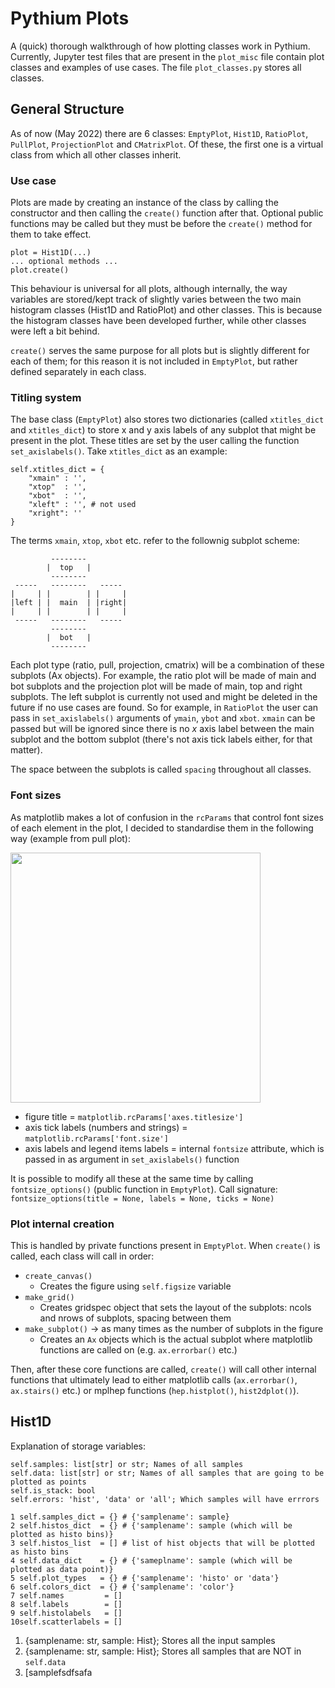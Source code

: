 # Pythium Plots

A (quick) thorough walkthrough of how plotting classes work in Pythium. Currently, Jupyter test files that are present in the `plot_misc` file contain plot classes and examples of use cases. The file `plot_classes.py` stores all classes.

## General Structure

As of now (May 2022) there are 6 classes: `EmptyPlot`, `Hist1D`, `RatioPlot`, `PullPlot`, `ProjectionPlot` and `CMatrixPlot`. Of these, the first one is a virtual class from which all other classes inherit.

### Use case

Plots are made by creating an instance of the class by calling the constructor and then calling the `create()` function after that. Optional public functions may be called but they must be before the `create()` method for them to take effect.

    plot = Hist1D(...)
    ... optional methods ...
    plot.create()

This behaviour is universal for all plots, although internally, the way variables are stored/kept track of slightly varies between the two main histogram classes (Hist1D and RatioPlot) and other classes. This is because the histogram classes have been developed further, while other classes were left a bit behind.

`create()` serves the same purpose for all plots but is slightly different for each of them; for this reason it is not included in `EmptyPlot`, but rather defined separately in each class.

### Titling system

The base class (`EmptyPlot`) also stores two dictionaries (called `xtitles_dict` and `xtitles_dict`) to store x and y axis labels of any subplot that might be present in the plot. These titles are set by the user calling the function `set_axislabels()`. Take `xtitles_dict` as an example:

    self.xtitles_dict = {
        "xmain" : '',
        "xtop"  : '',
        "xbot"  : '',
        "xleft" : '', # not used
        "xright": ''
    }

The terms `xmain`, `xtop`, `xbot` etc. refer to the follownig subplot scheme:

             -------- 
            |  top   |
             --------        
     -----   --------   -----
    |     | |        | |     |
    |left | |  main  | |right|
    |     | |        | |     |
     -----   --------   -----
             -------- 
            |  bot   |
             --------

Each plot type (ratio, pull, projection, cmatrix) will be a combination of these subplots (Ax objects). For example, the ratio plot will be made of main and bot subplots and the projection plot will be made of main, top and right subplots. The left subplot is currently not used and might be deleted in the future if no use cases are found. So for example, in `RatioPlot` the user can pass in `set_axislabels()` arguments of `ymain`, `ybot` and `xbot`. `xmain` can be passed but will be ignored since there is no $x$ axis label between the main subplot and the bottom subplot (there's not axis tick labels either, for that matter).

The space between the subplots is called `spacing` throughout all classes.

### Font sizes

As matplotlib makes a lot of confusion in the `rcParams` that control font sizes of each element in the plot, I decided to standardise them in the following way (example from pull plot):

<img src="https://user-images.githubusercontent.com/91688435/156620566-67d09e8d-0773-4a98-9be0-a6571027a2ca.png" width="400"/>

* figure title = `matplotlib.rcParams['axes.titlesize']`
* axis tick labels (numbers and strings) = `matplotlib.rcParams['font.size']`
* axis labels and legend items labels = internal `fontsize` attribute, which is passed in as argument in `set_axislabels()` function

It is possible to modify all these at the same time by calling `fontsize_options()` (public function in `EmptyPlot`). Call signature: `fontsize_options(title = None, labels = None, ticks = None)`

### Plot internal creation

This is handled by private functions present in `EmptyPlot`. When `create()` is called, each class will call in order:
* `create_canvas()`
  - Creates the figure using `self.figsize` variable
* `make_grid()`
  - Creates gridspec object that sets the layout of the subplots: ncols and nrows of subplots, spacing between them
* `make_subplot()` -> as many times as the number of subplots in the figure
  - Creates an `Ax` objects which is the actual subplot where matplotlib functions are called on (e.g. `ax.errorbar()` etc.)

Then, after these core functions are called, `create()` will call other internal functions that ultimately lead to either matplotlib calls (`ax.errorbar()`, `ax.stairs()` etc.) or mplhep functions (`hep.histplot()`, `hist2dplot()`).

## Hist1D

Explanation of storage variables:

    self.samples: list[str] or str; Names of all samples
    self.data: list[str] or str; Names of all samples that are going to be plotted as points
    self.is_stack: bool
    self.errors: 'hist', 'data' or 'all'; Which samples will have errrors

    1 self.samples_dict = {} # {'samplename': sample}
    2 self.histos_dict  = {} # {'samplename': sample (which will be plotted as histo bins)}
    3 self.histos_list  = [] # list of hist objects that will be plotted as histo bins
    4 self.data_dict    = {} # {'sameplname': sample (which will be plotted as data point)}
    5 self.plot_types   = {} # {'samplename': 'histo' or 'data'}
    6 self.colors_dict  = {} # {'samplename': 'color'}
    7 self.names         = []
    8 self.labels        = []
    9 self.histolabels   = []
    10self.scatterlabels = []

1. {samplename: str, sample: Hist}; Stores all the input samples
2. {samplename: str, sample: Hist}; Stores all samples that are NOT in `self.data`
3. [samplefsdfsafa
